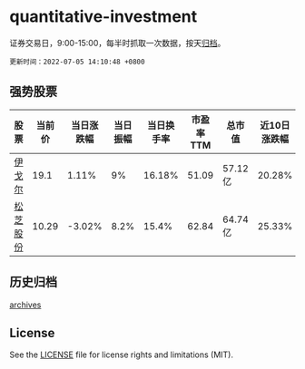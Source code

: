 # quantitative-investment

证券交易日，9:00-15:00，每半时抓取一次数据，按天[归档](archives)。

`更新时间：2022-07-05 14:10:48 +0800`

## 强势股票

|股票|当前价|当日涨跌幅|当日振幅|当日换手率|市盈率TTM|总市值|近10日涨跌幅|
|----|----|----|----|----|----|----|----|
|[伊戈尔](https://xueqiu.com/S/SZ002922)|19.1|1.11%|9%|16.18%|51.09|57.12亿|20.28%|
|[松芝股份](https://xueqiu.com/S/SZ002454)|10.29|-3.02%|8.2%|15.4%|62.84|64.74亿|25.33%|

## 历史归档

[archives](archives)

## License

See the [LICENSE](LICENSE) file for license rights and limitations (MIT).